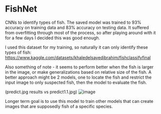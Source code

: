 # FishNet

CNNs to identify types of fish. The saved model was trained to 93% accuracy on training data and 83% accuracy on testing data. It suffered from overfitting through most of the process, so after playing around with it for a few days I decided this was good enough.

I used this dataset for my training, so naturally it can only identify these types of fish: https://www.kaggle.com/datasets/khaledelsayedibrahim/fishclassifyfinal

Also something of note - it seems to perform better when the fish is larger in the image, or make generalizations based on relative size of the fish. A better approach might be 2 models, one to locate the fish and restrict the input image to only suspected fish, then the model to evaluate the fish.

(predict.jpg results vs predict1.1.jpg)
![image](https://user-images.githubusercontent.com/1458933/183224234-b4290e66-5cd2-4fed-8fa8-74803f45d494.png)


Longer term goal is to use this model to train other models that can create images that are supposedly fish of a specific species.
